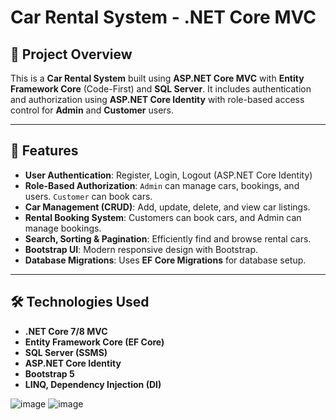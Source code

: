 # Car Rental System - .NET Core MVC

## 🚀 Project Overview
This is a **Car Rental System** built using **ASP.NET Core MVC** with **Entity Framework Core** (Code-First) and **SQL Server**. It includes authentication and authorization using **ASP.NET Core Identity** with role-based access control for **Admin** and **Customer** users.

---

## 📌 Features
- **User Authentication**: Register, Login, Logout (ASP.NET Core Identity)
- **Role-Based Authorization**: `Admin` can manage cars, bookings, and users. `Customer` can book cars.
- **Car Management (CRUD)**: Add, update, delete, and view car listings.
- **Rental Booking System**: Customers can book cars, and Admin can manage bookings.
- **Search, Sorting & Pagination**: Efficiently find and browse rental cars.
- **Bootstrap UI**: Modern responsive design with Bootstrap.
- **Database Migrations**: Uses **EF Core Migrations** for database setup.

---

## 🛠️ Technologies Used
- **.NET Core 7/8 MVC**
- **Entity Framework Core (EF Core)**
- **SQL Server (SSMS)**
- **ASP.NET Core Identity**
- **Bootstrap 5**
- **LINQ, Dependency Injection (DI)**


![image](https://github.com/user-attachments/assets/fef3d3d6-af11-48ac-a10b-380b91712d1f)
![image](https://github.com/user-attachments/assets/98084245-2845-46cd-8a5f-95d8401b9133)



